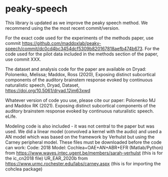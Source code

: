 # peaky-speech
This library is updated as we improve the peaky speech method. We recommend using the the most recent commit/version.

For the exact code used for the experiments of the methods paper, use commit https://github.com/maddoxlab/peaky-speech/commit/dc0cd4bc3454dcf5309b820167818aefb474b673. For the code used for the pilot data included in the methods section of the paper, use commit XXX.

The dataset and analysis code for the paper are available on Dryad: Polonenko, Melissa; Maddox, Ross (2020), Exposing distinct subcortical components of the auditory brainstem response evoked by continuous naturalistic speech, Dryad, Dataset, https://doi.org/10.5061/dryad.12jm63xwd 

Whatever version of code you use, please cite our paper: Polonenko MJ and Maddox RK (2021). Exposing distinct subcortical components of the auditory brainstem response evoked by continuous naturalistic speech. eLife.

Modeling code is also included - it was not central to the paper but was used. We did a linear model (convolved a kernel with the audio) and used a AN model which was based on the framework by Verhulst but using the Carney peripheral model. These files must be downloaded before the code can work:
Code: 2018 Model: Cochlea+OAE+AN+ABR+EFR (Matlab/Python) from https://www.waves.intec.ugent.be/members/sarah-verhulst (this is for the ic_cn2018 file)
UR_EAR_2020b from https://www.urmc.rochester.edu/labs/carney.aspx (this is for importing the cohclea package)
